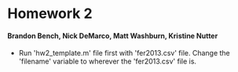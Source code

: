 # Homework 2

#### Brandon Bench, Nick DeMarco, Matt Washburn, Kristine Nutter

- Run 'hw2_template.m' file first with 'fer2013.csv' file. Change the 'filename' variable to wherever the 'fer2013.csv' file is.

